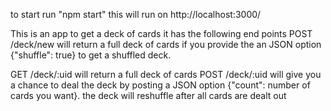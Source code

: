   to start run "npm start"
  this will run on http://localhost:3000/
  
  This is an app to get a deck of cards it has the following end points 
  POST /deck/new will return a full deck of cards if you provide the an JSON option
    {"shuffle": true} to get a shuffled deck.

  GET /deck/:uid will return a full deck of cards
  POST /deck/:uid will give you a chance to deal the deck by posting a JSON option 
  {"count": number of cards you want}. the deck will reshuffle after all cards are dealt out